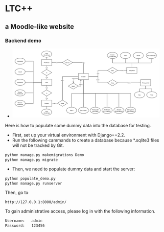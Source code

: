 # LTC++

## a Moodle-like website

### Backend demo

* ![ER Diagram](https://github.com/XinyuGitHub/MoodlePlus/blob/master/ERD_Feb15.png)

Here is how to populate some dummy data into the database for testing.

* First, set up your virtual environment with Django==2.2.
* Run the following cammands to create a database because \*.sqlite3 files will not be tracked by Git.

```
python manage.py makemigrations Demo
python manage.py migrate
```

* Then, we need to populate dummy data and start the server:

```
python populate_demo.py
python manage.py runserver
```

Then, go to

```
http://127.0.0.1:8000/admin/
```

To gain administrative access, please log in with the following information.

```
Username: 	admin
Password: 	123456
```

